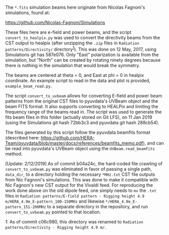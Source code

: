 The `*.fits` simulation beams here originate from Nicolas Fagnoni's simulations, found at:

https://github.com/Nicolas-Fagnoni/Simulations

These files here are e-field and power beams, and the script `convert_to_healpix.py` was used to convert the directivity beams from the CST output to healpix (after unzipping the `.zip` files in `Radiation patterns/Directivity/` directory<sup>[1](#foot1)</sup>). This was done on 12 May, 2017, using Simulations git has 587e076. Only "East" polarization is available from the simulation, but "North" can be created by rotating ninety degrees because there is nothing in the simulation that would break the symmetry.

The beams are centered at theta = 0, and East at phi = 0 in healpix coordinate. An example script to read in the data and plot is provided, `example_beam_read.py`.

The script `convert_to_uvbeam` allows for converting E-field and power beam patterns from the original CST files to pyuvdata's UVBeam object and the beam FITS format. It also supports converting to HEALPix and limiting the frequency range of the beams read in. The script was used to generate the fits beam files in this folder (actually stored on Git LFS), on 11 Jan 2019 (using the Simulations git hash 72bb3c3 and pyuvdata git hash 288cb54).

The files generated by this script follow the pyuvdata beamfits format (described here: https://github.com/HERA-Team/pyuvdata/blob/master/docs/references/beamfits_memo.pdf),
and can be read into pyuvdata's UVBeam object using the `UVBeam.read_beamfits` method.

[Update: 2/12/2019]
As of commit b04a24c, the hard-coded file crawling of `convert_to_uvbeam.py` was eliminated in favor of passing a single path, `data_dir`, to a directory holding the necessary `*MHz.txt` CST file outputs from Nic Fagnoni's simulations. This was done to make it compatible with Nic Fagnoni's new CST output for the Vivaldi feed. For reproducing the work done above on the old dipole feed, one simply needs to `mv` the `.txt` files in `Radiation patterns/E-field pattern - Rigging height 4.9 m/HERA_4.9m_E-pattern_100-150MHz` and likewise `*/HERA_4.9m_E-pattern_151-200MHz` to a separate directory in the repository, and run `convert_to_uvbeam.py` pointed to that location.

<a name="foot1">1</a>: As of commit c06c980, this directory was renamed to `Radiation patterns/Directivity - Rigging height 4.9 m/`.
